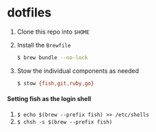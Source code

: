 # dotfiles

1. Clone this repo into `$HOME`
2. Install the `Brewfile`

    ~~~ bash
    $ brew bundle --no-lock
    ~~~

3. Stow the individual components as needed

    ~~~ bash
    $ stow {fish,git,ruby,go}
    ~~~


#### Setting fish as the login shell
1. `$ echo $(brew --prefix fish) >> /etc/shells`
2. `$ chsh -s $(brew --prefix fish)`
